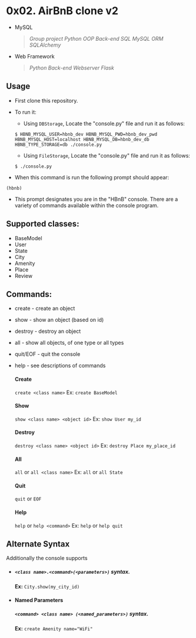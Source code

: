 # 0x02. AirBnB clone v2
  - MySQL

    > *Group project* *Python* *OOP* *Back-end* *SQL* *MySQL* *ORM* *SQLAlchemy*
  - Web Framework
    > *Python* *Back-end* *Webserver* *Flask*

## Usage
- First clone this repository.

- To run it:
  - Using `DBStorage`, Locate the "console.py" file and run it as follows:
  ```
  $ HBNB_MYSQL_USER=hbnb_dev HBNB_MYSQL_PWD=hbnb_dev_pwd HBNB_MYSQL_HOST=localhost HBNB_MYSQL_DB=hbnb_dev_db HBNB_TYPE_STORAGE=db ./console.py
  ```
  - Using `FileStorage`, Locate the "console.py" file and run it as follows:
  ```
  $ ./console.py
  ```
- When this command is run the following prompt should appear:
```
(hbnb)
```
- This prompt designates you are in the "HBnB" console. There are a variety of commands available within the console program.

## Supported classes:
* BaseModel
* User
* State
* City
* Amenity
* Place
* Review

## Commands:
* create - create an object
* show - show an object (based on id)
* destroy - destroy an object
* all - show all objects, of one type or all types
* quit/EOF - quit the console
* help - see descriptions of commands

  #### Create
  `create <class name>`
  Ex:
  `create BaseModel`

  #### Show
  `show <class name> <object id>`
  Ex:
  `show User my_id`

  #### Destroy
  `destroy <class name> <object id>`
  Ex:
  `destroy Place my_place_id`

  #### All
  `all` or `all <class name>`
  Ex:
  `all` or `all State`

  #### Quit
  `quit` or `EOF`

  #### Help
  `help` or `help <command>`
  Ex:
  `help` or `help quit`

## Alternate Syntax
Additionally the console supports 
- ##### `<class name>.<command>(<parameters>)` syntax.
  **Ex:** `City.show(my_city_id)`
- #### Named Parameters
  ##### `<command> <class name> (<named_parameters>)` syntax.
  **Ex:** `create Amenity name="WiFi"`
